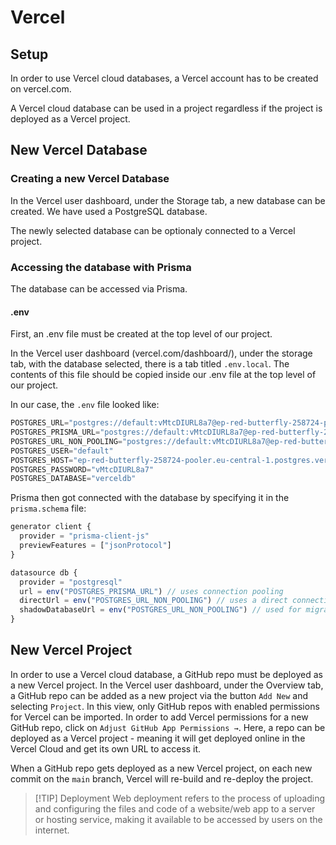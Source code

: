 # Vercel
## Setup

In order to use Vercel cloud databases, a Vercel account has to be created on vercel.com.

A Vercel cloud database can be used in a project regardless if the project is deployed as a Vercel project.

## New Vercel Database

### Creating a new Vercel Database

In the Vercel user dashboard, under the Storage tab, a new database can be created. We have used a PostgreSQL database.

The newly selected database can be optionaly connected to a Vercel project.

### Accessing the database with Prisma

The database can be accessed via Prisma.

#### .env

First, an .env file must be created at the top level of our project.

In the Vercel user dashboard (vercel.com/dashboard/), under the storage tab, with the database selected, there is a tab titled `.env.local`. The contents of this file should be copied inside our .env file at the top level of our project.

In our case, the `.env`  file looked like:
```js
POSTGRES_URL="postgres://default:vMtcDIURL8a7@ep-red-butterfly-258724-pooler.eu-central-1.postgres.vercel-storage.com:5432/verceldb"
POSTGRES_PRISMA_URL="postgres://default:vMtcDIURL8a7@ep-red-butterfly-258724-pooler.eu-central-1.postgres.vercel-storage.com:5432/verceldb?pgbouncer=true&connect_timeout=15"
POSTGRES_URL_NON_POOLING="postgres://default:vMtcDIURL8a7@ep-red-butterfly-258724.eu-central-1.postgres.vercel-storage.com:5432/verceldb"
POSTGRES_USER="default"
POSTGRES_HOST="ep-red-butterfly-258724-pooler.eu-central-1.postgres.vercel-storage.com"
POSTGRES_PASSWORD="vMtcDIURL8a7"
POSTGRES_DATABASE="verceldb"
```

Prisma then got connected with the database by specifying it in the `prisma.schema` file:

```js
generator client {
  provider = "prisma-client-js"
  previewFeatures = ["jsonProtocol"]
}

datasource db {
  provider = "postgresql"
  url = env("POSTGRES_PRISMA_URL") // uses connection pooling
  directUrl = env("POSTGRES_URL_NON_POOLING") // uses a direct connection
  shadowDatabaseUrl = env("POSTGRES_URL_NON_POOLING") // used for migrations
}
```

## New Vercel Project

In order to use a Vercel cloud database, a GitHub repo must be deployed as a new Vercel project.
In the Vercel user dashboard, under the Overview tab, a GitHub repo can be added as a new project via the button `Add New`  and selecting `Project`. In this view, only GitHub repos with enabled permissions for Vercel can be imported. In order to add Vercel permissions for a new GitHub repo, click on `Adjust GitHub App Permissions →`. Here, a repo can be deployed as a Vercel project - meaning it will get deployed online in the Vercel Cloud and get its own URL to access it.

When a GitHub repo gets deployed as a new Vercel project, on each new commit on the `main` branch, Vercel will re-build and re-deploy the project.

>[!TIP] Deployment
>Web deployment refers to the process of uploading and configuring the files and code of a website/web app to a server or hosting service, making it available to be accessed by users on the internet.
